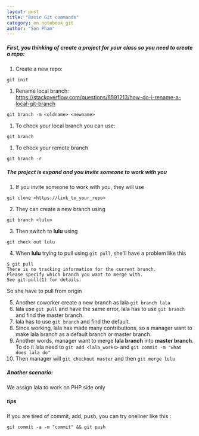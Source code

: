 ```yaml
---
layout: post
title: "Basic Git commands"
category: en notebook git
author: "Son Pham"
---
```


##### First, you thinking of create a project for your class so you need to create a repo:  
1. Create a new repo:  
``` 
git init
```

1. Rename local branch:  
   https://stackoverflow.com/questions/6591213/how-do-i-rename-a-local-git-branch  
```
git branch -m <oldname> <newname>
```
1. To check your local branch you can use:  

```
git branch
```

1. To check your remote branch  

```
git branch -r
```

##### The project is expand and you invite someone to work with you  

1. If you invite someone to work with you, they will use  

`git clone <https://link_to_your_repo>`

2. They can create a new branch using  

`git branch <lulu>`

3. Then switch to **lulu** using  

`git check out lulu`

4. When **lulu** trying to pull using `git pull`,  she'll have a problem like this  

```
$ git pull
There is no tracking information for the current branch.
Please specify which branch you want to merge with.
See git-pull(1) for details.
```

So she have to pull from origin

5. Another coworker create a new branch as lala `git branch lala`  
6. lala  use `git pull` and have the same error, lala has to use `git branch` and find the master branch.  
7. lala has to use `git branch` and find the default.  
8. Since working, lala has made many contributions, so a manager want to make lala branch as a default branch or master branch.  
9. Another words, manager want to merge **lala branch** into **master branch**. To do it lala need to `git add <lala_works>` and `git commit -m "what does lala do"`   
10. Then manager will `git checkout master` and then `git merge lulu`  

##### Another scenario:  

We assign lala  to work on PHP side only  



##### tips  

If you are tired of commit, add, push, you can try oneliner like this :  

```
git commit -a -m "commit" && git push
```
